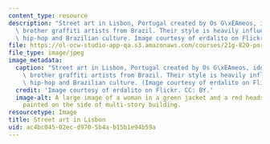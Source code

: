 ```yaml
---
content_type: resource
description: "Street art in Lisbon, Portugal created by Os G\xEAmeos, identical twin\
  \ brother graffiti artists from Brazil. Their style is heavily influenced by both\
  \ hip-hop and Brazilian culture. Image courtesy of erdalito on Flickr. CC: BY."
file: https://ol-ocw-studio-app-qa.s3.amazonaws.com/courses/21g-820-portuguese-advanced-conversation-and-composition-fall-2014/ac4bc04502ecd9705b4ab15b1e94b59a_21g-820f14.jpg
file_type: image/jpeg
image_metadata:
  caption: "Street art in Lisbon, Portugal created by Os G\xEAmeos, identical twin\
    \ brother graffiti artists from Brazil. Their style is heavily influenced by both\
    \ hip-hop and Brazilian culture. (Image courtesy of erdalito on Flickr. CC: BY.)"
  credit: 'Image courtesy of erdalito on Flickr. CC: BY.'
  image-alt: A large image of a woman in a green jacket and a red headscarf has been
    painted on the side of multi-story building.
resourcetype: Image
title: Street art in Lisbon
uid: ac4bc045-02ec-d970-5b4a-b15b1e94b59a
---
```

